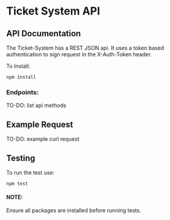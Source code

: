 # Ticket System API

## API Documentation

The Ticket-System has a REST JSON api. It uses a token based authentication to sign request in the X-Auth-Token header.

To Install:

    npm install

### Endpoints:

TO-DO: list api methods

## Example Request

TO-DO: example curl request

## Testing

To run the test use:

    npm test

#### NOTE: 

Ensure all packages are installed before running tests.